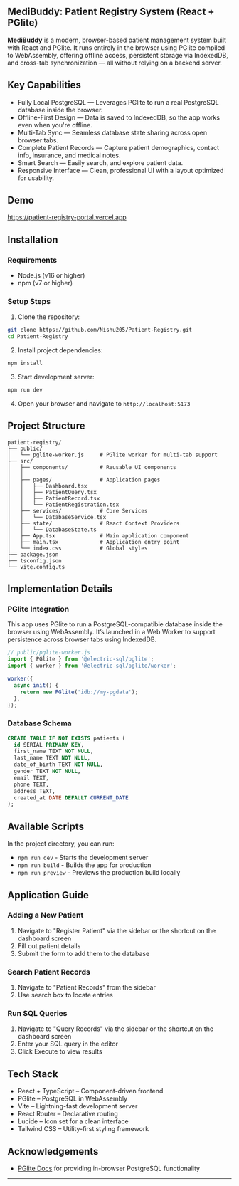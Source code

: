 ## MediBuddy: Patient Registry System (React + PGlite)

**MediBuddy** is a modern, browser-based patient management system built with React and PGlite. It runs entirely in the browser using PGlite compiled to WebAssembly, offering offline access, persistent storage via IndexedDB, and cross-tab synchronization — all without relying on a backend server.

## Key Capabilities

- Fully Local PostgreSQL — Leverages PGlite to run a real PostgreSQL database inside the browser.
- Offline-First Design — Data is saved to IndexedDB, so the app works even when you're offline.
- Multi-Tab Sync — Seamless database state sharing across open browser tabs. 
- Complete Patient Records — Capture patient demographics, contact info, insurance, and medical notes.
- Smart Search — Easily search, and explore patient data.
- Responsive Interface — Clean, professional UI with a layout optimized for usability.

## Demo
https://patient-registry-portal.vercel.app

## Installation

### Requirements

- Node.js (v16 or higher)
- npm (v7 or higher)

### Setup Steps

1. Clone the repository:

```bash
git clone https://github.com/Nishu205/Patient-Registry.git
cd Patient-Registry
```

2. Install  project dependencies:

```bash
npm install
```

3. Start development server:

```bash
npm run dev
```

4. Open your browser and navigate to `http://localhost:5173`

## Project Structure

```
patient-registry/
├── public/
│   └── pglite-worker.js     # PGlite worker for multi-tab support
├── src/
│   ├── components/          # Reusable UI components           
│   │   
│   ├── pages/               # Application pages
│   │   ├── Dashboard.tsx
│   │   ├── PatientQuery.tsx 
│   │   ├── PatientRecord.tsx 
│   │   └── PatientRegistration.tsx
│   ├── services/            # Core Services
│   │   └── DatabaseService.tsx  
│   ├── state/               # React Context Providers 
│   │   └── DatabaseState.ts 
│   ├── App.tsx              # Main application component
│   ├── main.tsx             # Application entry point
│   └── index.css            # Global styles
├── package.json
├── tsconfig.json
└── vite.config.ts
```

## Implementation Details

### PGlite Integration

This app uses PGlite to run a PostgreSQL-compatible database inside the browser using WebAssembly. It’s launched in a Web Worker to support persistence across browser tabs using IndexedDB.

```typescript
// public/pglite-worker.js
import { PGlite } from '@electric-sql/pglite';
import { worker } from '@electric-sql/pglite/worker';

worker({
  async init() {
    return new PGlite('idb://my-pgdata');
  },
});
```

### Database Schema

```sql
CREATE TABLE IF NOT EXISTS patients (
  id SERIAL PRIMARY KEY,
  first_name TEXT NOT NULL,
  last_name TEXT NOT NULL,
  date_of_birth TEXT NOT NULL,
  gender TEXT NOT NULL,
  email TEXT,
  phone TEXT,
  address TEXT,
  created_at DATE DEFAULT CURRENT_DATE
);
```

## Available Scripts

In the project directory, you can run:

- `npm run dev` - Starts the development server
- `npm run build` - Builds the app for production
- `npm run preview` - Previews the production build locally

## Application Guide

### Adding a New Patient

1. Navigate to "Register Patient" via the sidebar or the shortcut on the dashboard screen
2. Fill out patient details
3. Submit the form to add them to the database

### Search Patient Records

1. Navigate to "Patient Records" from the sidebar 
2. Use search box to locate entries

### Run SQL Queries

1. Navigate to "Query Records" via the sidebar or the shortcut on the dashboard screen
2. Enter your SQL query in the editor
3. Click Execute to view results

##  Tech Stack

- React + TypeScript – Component-driven frontend
- PGlite – PostgreSQL in WebAssembly
- Vite – Lightning-fast development server
- React Router – Declarative routing
- Lucide – Icon set for a clean interface
- Tailwind CSS – Utility-first styling framework

## Acknowledgements

- [PGlite Docs](https://pglite.dev/docs) for providing in-browser PostgreSQL functionality

---

